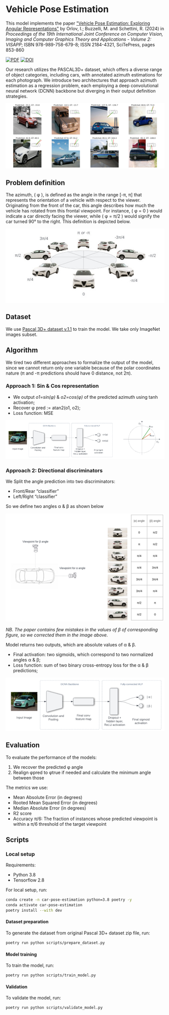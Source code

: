 # Vehicle Pose Estimation

This model implements the paper ["Vehicle Pose Estimation: Exploring Angular Representations"](https://www.scitepress.org/Link.aspx?doi=10.5220/0012574300003660) by Orlov, I.; Buzzelli, M. and Schettini, R. (2024) in _Proceedings of the 19th International Joint Conference on Computer Vision, Imaging and Computer Graphics Theory and Applications - Volume 2: VISAPP_; ISBN 978-989-758-679-8; ISSN 2184-4321, SciTePress, pages 853-860

[![PDF](https://img.shields.io/badge/PDF-Download-blue)](https://www.scitepress.org/Papers/2024/125743/125743.pdf) [![DOI](https://img.shields.io/badge/DOI-10.5220/0012574300003660-blue)](https://doi.org/10.5220/0012574300003660)

Our research utilizes the PASCAL3D+ dataset, which offers a diverse range of object categories, including cars,  with annotated azimuth estimations for each photograph. We introduce two architectures that approach azimuth estimation as a regression problem, each employing a deep convolutional neural network (DCNN) backbone but diverging in their output definition strategies.

![Azimuth definition](docs/predictions_samples.jpeg)

## Problem definition

The azimuth, ( φ ), is defined as the angle in the range [-π, π] that represents the orientation of a vehicle with respect to the viewer. Originating from the front of the car, this angle describes how much the vehicle has rotated from this frontal viewpoint. For instance, ( φ = 0 ) would indicate a car directly facing the viewer, while ( φ = π/2 ) would signify the car turned 90° to the right. This definition is depicted below.

![Azimuth definition](docs/car_azimuth_def2.jpeg)

## Dataset

We use [Pascal 3D+ dataset v.1.1](https://cvgl.stanford.edu/projects/pascal3d.html) to train the model. We take only ImageNet images subset.

## Algorithm

We tired two different approaches to formalize the output of the model, since we cannot return only one variable because of the polar coordinates nature (π and -π predictions should have 0 distance, not 2π).

### Approach 1: Sin & Cos representation

* We output *o1=sin(φ)* & *o2=cos(φ)* of the predicted azimuth using tanh activation;
* Recover φ pred := atan2(o1, o2);
* Loss function: MSE

![Approach 1](docs/approach_a.png)

### Approach 2: Directional discriminators

We Split the angle prediction into two discriminators:
* Front/Rear “classifier”
* Left/Right “classifier”

So we define two angles α & β as shown below

![Approach 2 Viewpoint definition](docs/approach2_angles.png)

*NB. The paper contains few mistakes in the values of β of corresponding figure, so we corrected them in the image above.*

Model returns two outputs, which are absolute values of α & β.

* Final activation: two sigmoids, which correspond to two normalized angles α & β;
* Loss function: sum of two binary cross-entropy loss for the α & β predictions;

![Approach 2 architecture](docs/approach_b_architecture.png)

## Evaluation

To evaluate the performance of the models:

1. We recover the predicted φ angle
2. Realign φpred to φtrue if needed and calculate the minimum angle between those

The metrics we use:

* Mean Absolute Error (in degrees)
* Rooted Mean Squared Error (in degrees)
* Median Absolute Error (in degrees)
* R2 score
* Accuracy π/6: The fraction of instances whose predicted viewpoint is within a π/6 threshold of the target viewpoint


## Scripts

### Local setup

Requirements:

* Python 3.8
* Tensorflow 2.8

For local setup, run:

```bash
conda create -n car-pose-estimation python=3.8 poetry -y
conda activate car-pose-estimation
poetry install --with dev
```

#### Dataset preparation 

To generate the dataset from original Pascal 3D+ dataset zip file, run:

```bash
poetry run python scripts/prepare_dataset.py
```

#### Model training

To train the model, run:

```bash
poetry run python scripts/train_model.py
```

#### Validation

To validate the model, run:

```bash
poetry run python scripts/validate_model.py
```